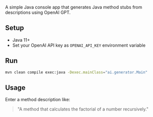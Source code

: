 
A simple Java console app that generates Java method stubs from descriptions using OpenAI GPT.

## Setup
- Java 11+
- Set your OpenAI API key as `OPENAI_API_KEY` environment variable

## Run
```bash
mvn clean compile exec:java -Dexec.mainClass="ai.generator.Main"
```

## Usage
Enter a method description like:

> "A method that calculates the factorial of a number recursively."


 
